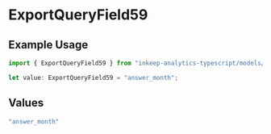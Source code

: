 # ExportQueryField59

## Example Usage

```typescript
import { ExportQueryField59 } from "inkeep-analytics-typescript/models/operations";

let value: ExportQueryField59 = "answer_month";
```

## Values

```typescript
"answer_month"
```